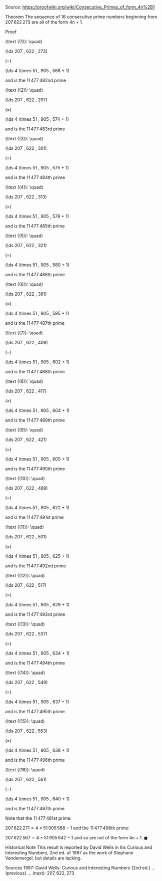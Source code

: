# 

Source: https://proofwiki.org/wiki/Consecutive_Primes_of_form_4n%2B1



Theorem
The sequence of $16$ consecutive prime numbers beginning from $207 \, 622 \, 273$ are all of the form $4 n + 1$.


Proof



\(\text {(1)}: \quad\)









\(\ds 207 \, 622 \, 273\)

\(=\)







\(\ds 4 \times 51 \, 905 \, 568 + 1\)





and is the $11 \, 477 \, 482$nd prime




\(\text {(2)}: \quad\)









\(\ds 207 \, 622 \, 297\)

\(=\)







\(\ds 4 \times 51 \, 905 \, 574 + 1\)





and is the $11 \, 477 \, 483$rd prime




\(\text {(3)}: \quad\)









\(\ds 207 \, 622 \, 301\)

\(=\)







\(\ds 4 \times 51 \, 905 \, 575 + 1\)





and is the $11 \, 477 \, 484$th prime




\(\text {(4)}: \quad\)









\(\ds 207 \, 622 \, 313\)

\(=\)







\(\ds 4 \times 51 \, 905 \, 578 + 1\)





and is the $11 \, 477 \, 485$th prime




\(\text {(5)}: \quad\)









\(\ds 207 \, 622 \, 321\)

\(=\)







\(\ds 4 \times 51 \, 905 \, 580 + 1\)





and is the $11 \, 477 \, 486$th prime




\(\text {(6)}: \quad\)









\(\ds 207 \, 622 \, 381\)

\(=\)







\(\ds 4 \times 51 \, 905 \, 595 + 1\)





and is the $11 \, 477 \, 487$th prime




\(\text {(7)}: \quad\)









\(\ds 207 \, 622 \, 409\)

\(=\)







\(\ds 4 \times 51 \, 905 \, 602 + 1\)





and is the $11 \, 477 \, 488$th prime




\(\text {(8)}: \quad\)









\(\ds 207 \, 622 \, 417\)

\(=\)







\(\ds 4 \times 51 \, 905 \, 604 + 1\)





and is the $11 \, 477 \, 489$th prime




\(\text {(9)}: \quad\)









\(\ds 207 \, 622 \, 421\)

\(=\)







\(\ds 4 \times 51 \, 905 \, 605 + 1\)





and is the $11 \, 477 \, 490$th prime




\(\text {(10)}: \quad\)









\(\ds 207 \, 622 \, 489\)

\(=\)







\(\ds 4 \times 51 \, 905 \, 622 + 1\)





and is the $11 \, 477 \, 491$st prime




\(\text {(11)}: \quad\)









\(\ds 207 \, 622 \, 501\)

\(=\)







\(\ds 4 \times 51 \, 905 \, 625 + 1\)





and is the $11 \, 477 \, 492$nd prime




\(\text {(12)}: \quad\)









\(\ds 207 \, 622 \, 517\)

\(=\)







\(\ds 4 \times 51 \, 905 \, 629 + 1\)





and is the $11 \, 477 \, 493$rd prime




\(\text {(13)}: \quad\)









\(\ds 207 \, 622 \, 537\)

\(=\)







\(\ds 4 \times 51 \, 905 \, 634 + 1\)





and is the $11 \, 477 \, 494$th prime




\(\text {(14)}: \quad\)









\(\ds 207 \, 622 \, 549\)

\(=\)







\(\ds 4 \times 51 \, 905 \, 637 + 1\)





and is the $11 \, 477 \, 495$th prime




\(\text {(15)}: \quad\)









\(\ds 207 \, 622 \, 553\)

\(=\)







\(\ds 4 \times 51 \, 905 \, 638 + 1\)





and is the $11 \, 477 \, 496$th prime




\(\text {(16)}: \quad\)









\(\ds 207 \, 622 \, 561\)

\(=\)







\(\ds 4 \times 51 \, 905 \, 640 + 1\)





and is the $11 \, 477 \, 497$th prime




Note that the $11 \, 477 \, 481$st prime:

$207 \, 622 \, 271 = 4 \times 51 \, 905 \, 568 - 1$
and the $11 \, 477 \, 498$th prime:

$207 \, 622 \, 567 = 4 \times 51 \, 905 \, 642 - 1$
and so are not of the form $4 n + 1$.
$\blacksquare$


Historical Note
This result is reported by David Wells in his Curious and Interesting Numbers, 2nd ed. of $1997$ as the work of Stephane Vandemergel, but details are lacking.


Sources
1997: David Wells: Curious and Interesting Numbers (2nd ed.) ... (previous) ... (next): $207,622,273$





